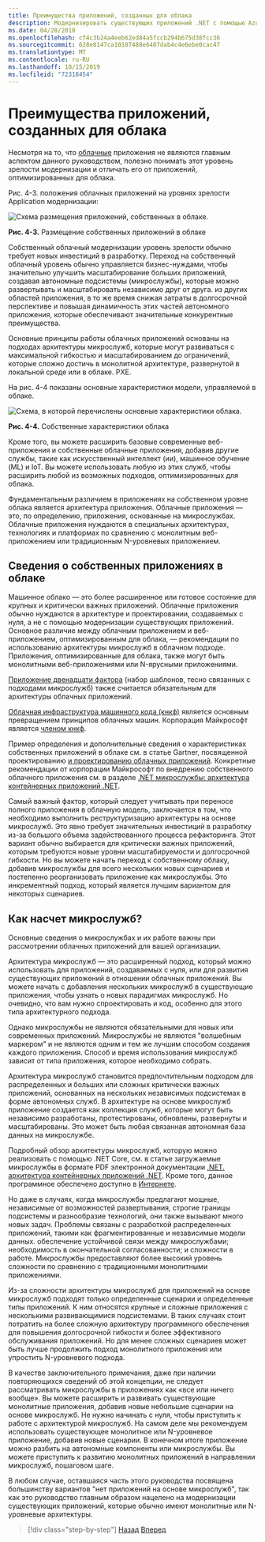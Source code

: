 ```yaml
---
title: Преимущества приложений, созданных для облака
description: Модернизировать существующих приложений .NET с помощью Azure Cloud and Windows Containers | Как насчет облачных приложений?
ms.date: 04/28/2018
ms.openlocfilehash: cf4c3b24a4eeb62ed84a5fccb294b675d38fcc36
ms.sourcegitcommit: 628e8147ca10187488e6407dab4c4e6ebe0cac47
ms.translationtype: MT
ms.contentlocale: ru-RU
ms.lasthandoff: 10/15/2019
ms.locfileid: "72318454"
---
```

# <a name="what-about-cloud-native-applications"></a>Преимущества приложений, созданных для облака

Несмотря на то, что [облачные](https://azure.microsoft.com/overview/cloudnative/) приложения не являются главным аспектом данного руководством, полезно понимать этот уровень зрелости модернизации и отличать его от приложений, оптимизированных для облака.

Рис. 4-3. положения облачных приложений на уровнях зрелости Application модернизации:

![Схема размещения приложений, собственных в облаке.](./media/what-about-cloud-native-applications/positioning-cloud-native-applications.png)

**Рис. 4-3.** Размещение собственных приложений в облаке

Собственный облачный модернизации уровень зрелости обычно требует новых инвестиций в разработку. Переход на собственный облачный уровень обычно управляется бизнес-нуждами, чтобы значительно улучшить масштабирование больших приложений, создавая автономные подсистемы (микрослужбы), которые можно развертывать и масштабировать независимо друг от друга. из других областей приложения, в то же время снижая затраты в долгосрочной перспективе и повышая динамичность этих частей автономного приложения, которые обеспечивают значительные конкурентные преимущества.

Основные принципы работы облачных приложений основаны на подходах архитектуры микрослужб, которые могут развиваться с максимальной гибкостью и масштабированием до ограничений, которые сложно достичь в монолитной архитектуре, развернутой в локальной среде или в облаке. PXE.

На рис. 4-4 показаны основные характеристики модели, управляемой в облаке.

![Схема, в которой перечислены основные характеристики облака.](./media/what-about-cloud-native-applications/cloud-native-characteristics.png)

**Рис. 4-4.** Собственные характеристики облака

Кроме того, вы можете расширить базовые современные веб-приложения и собственные облачные приложения, добавив другие службы, такие как искусственный интеллект (ии), машинное обучение (ML) и IoT. Вы можете использовать любую из этих служб, чтобы расширить любой из возможных подходов, оптимизированных для облака.

Фундаментальным различием в приложениях на собственном уровне облака является архитектура приложения. Облачные приложения — это, по определению, приложения, основанные на микрослужбах. Облачные приложения нуждаются в специальных архитектурах, технологиях и платформах по сравнению с монолитным веб-приложением или традиционным N-уровневых приложением.

## <a name="cloud-native-applications-details"></a>Сведения о собственных приложениях в облаке

Машинное облако — это более расширенное или готовое состояние для крупных и критически важных приложений. Облачные приложения обычно нуждаются в архитектуре и проектировании, создаваемых с нуля, а не с помощью модернизации существующих приложений. Основное различие между облачным приложением и веб-приложением, оптимизированным для облака, — рекомендации по использованию архитектуры микрослужб в облачном подходе. Приложения, оптимизированные для облака, также могут быть монолитными веб-приложениями или N-ярусными приложениями.

[Приложение двенадцати фактора](https://12factor.net/) (набор шаблонов, тесно связанных с подходами микрослужб) также считается обязательным для архитектуры облачных приложений.

[Облачная инфраструктура машинного кода (кнкф)](https://www.cncf.io/) является основным превращением принципов облачных машин. Корпорация Майкрософт является [членом кнкф](https://azure.microsoft.com/blog/announcing-cncf/).

Пример определения и дополнительные сведения о характеристиках собственных приложений в облаке см. в статье Gartner, посвященной проектированию [и проектированию облачных приложений](https://www.gartner.com/doc/3181919/architect-design-cloudnative-applications). Конкретные рекомендации от корпорации Майкрософт по внедрению собственного облачного приложения см. в разделе [.NET микрослужбы: архитектура контейнерных приложений .NET](https://aka.ms/microservicesebook).

Самый важный фактор, который следует учитывать при переносе полного приложения в облачную модель, заключается в том, что необходимо выполнить реструктуризацию архитектуры на основе микрослужб. Это явно требует значительных инвестиций в разработку из-за большого объема задействованного процесса рефакторинга. Этот вариант обычно выбирается для критически важных приложений, которым требуются новые уровни масштабируемости и долгосрочной гибкости. Но вы можете начать переход к собственному облаку, добавив микрослужбы для всего нескольких новых сценариев и постепенно реорганизовать приложение как микрослужбы. Это инкрементный подход, который является лучшим вариантом для некоторых сценариев.

## <a name="what-about-microservices"></a>Как насчет микрослужб?

Основные сведения о микрослужбах и их работе важны при рассмотрении облачных приложений для вашей организации.

Архитектура микрослужб — это расширенный подход, который можно использовать для приложений, создаваемых с нуля, или для развития существующих приложений в отношении облачных приложений. Вы можете начать с добавления нескольких микрослужб в существующие приложения, чтобы узнать о новых парадигмах микрослужб. Но очевидно, что вам нужно спроектировать и код, особенно для этого типа архитектурного подхода.

Однако микрослужбы не являются обязательными для новых или современных приложений. Микрослужбы не являются "волшебным маркером" и не являются одним и тем же лучшим способом создания каждого приложения. Способ и время использования микрослужб зависит от типа приложения, которое необходимо собрать.

Архитектура микрослужб становится предпочтительным подходом для распределенных и больших или сложных критически важных приложений, основанных на нескольких независимых подсистемах в форме автономных служб. В архитектуре на основе микрослужб приложение создается как коллекция служб, которые могут быть независимо разработаны, протестированы, обновлены, развернуты и масштабированы. Это может быть любая связанная автономная база данных на микрослужбе.

Подробный обзор архитектуры микрослужб, которую можно реализовать с помощью .NET Core, см. в статье загружаемые микрослужбы в формате PDF электронной документации [.NET. архитектура контейнерных приложений .NET](https://aka.ms/microservicesebook). Кроме того, данное программное обеспечено доступно в [Интернете](../../microservices/index.md).

Но даже в случаях, когда микрослужбы предлагают мощные, независимые от возможностей развертывания, строгие границы подсистемы и разнообразие технологий, они также вызывают много новых задач. Проблемы связаны с разработкой распределенных приложений, такими как фрагментированные и независимые модели данных. обеспечение устойчивой связи между микрослужбами; необходимость в окончательной согласованности; и сложности в работе. Микрослужбы предоставляют более высокий уровень сложности по сравнению с традиционными монолитными приложениями.

Из-за сложности архитектуры микрослужб для приложений на основе микрослужб подходят только определенные сценарии и определенные типы приложений. К ним относятся крупные и сложные приложения с несколькими развивающимися подсистемами. В таких случаях стоит потратить на более сложную архитектуру программного обеспечения для повышения долгосрочной гибкости и более эффективного обслуживания приложений. Но для менее сложных сценариев может быть лучше продолжить подход монолитного приложения или упростить N-уровневого подхода.

В качестве заключительного примечания, даже при наличии повторяющихся сведений об этой концепции, не следует рассматривать микрослужбы в приложениях как «все или ничего вообще». Вы можете расширить и развивать существующие монолитные приложения, добавив новые небольшие сценарии на основе микрослужб. Не нужно начинать с нуля, чтобы приступить к работе с архитектурой микрослужб. На самом деле мы рекомендуем использовать существующее монолитное или N-уровневое приложение, добавив новые сценарии. В конечном итоге приложение можно разбить на автономные компоненты или микрослужбы. Вы можете приступить к развитию монолитных приложений в направлении микрослужб, пошаговом шаге.

В любом случае, оставшаяся часть этого руководства посвящена большинству вариантов "нет приложений на основе микрослужб", так как это руководство главным образом нацелено на модернизации существующих приложений, которые обычно имеют монолитные или N-уровневые архитектуры.

> [!div class="step-by-step"]
> [Назад](microsoft-technologies-in-cloud-optimized-applications.md)
> [Вперед](deploy-existing-net-apps-as-windows-containers.md)
